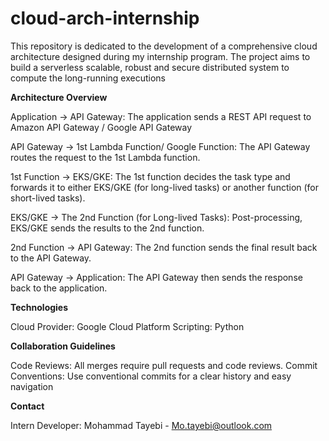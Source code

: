 # cloud-arch-internship
This repository is dedicated to the development of a comprehensive cloud architecture designed during my internship program. The project aims to build a serverless scalable, robust and secure  distributed system to compute the long-running executions

**Architecture Overview**

Application → API Gateway:
The application sends a REST API request to Amazon API Gateway / Google API Gateway

API Gateway → 1st Lambda Function/ Google Function:
The API Gateway routes the request to the 1st Lambda function.

1st Function → EKS/GKE:
The 1st  function decides the task type and forwards it to either EKS/GKE (for long-lived tasks) or another function (for short-lived tasks).

EKS/GKE → The 2nd Function (for Long-lived Tasks):
Post-processing, EKS/GKE sends the results to the 2nd  function.

2nd  Function → API Gateway:
The 2nd  function sends the final result back to the API Gateway.

API Gateway → Application:
The API Gateway then sends the response back to the application.

**Technologies**

Cloud Provider: Google Cloud Platform
Scripting: Python

**Collaboration Guidelines**

Code Reviews: All merges require pull requests and code reviews.
Commit Conventions: Use conventional commits for a clear history and easy navigation

**Contact**

Intern Developer: Mohammad Tayebi - Mo.tayebi@outlook.com
